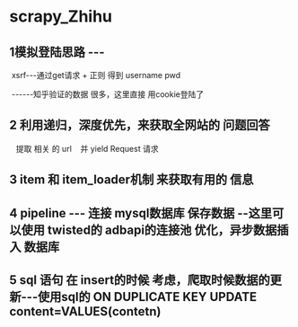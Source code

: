 # scrapy_Zhihu

## 1模拟登陆思路 ---
  xsrf---通过get请求 + 正则 得到
  username 
  pwd
  
  ------知乎验证的数据 很多，这里直接 用cookie登陆了
  
## 2 利用递归，深度优先，来获取全网站的 问题回答
    提取 相关 的 url
    并 yield Request 请求
    
## 3 item 和 item_loader机制 来获取有用的 信息

## 4 pipeline --- 连接 mysql数据库 保存数据 --这里可以使用 twisted的 adbapi的连接池 优化，异步数据插入 数据库
  
## 5 sql 语句 在 insert的时候 考虑，爬取时候数据的更新---使用sql的 ON DUPLICATE KEY UPDATE content=VALUES(contetn)











